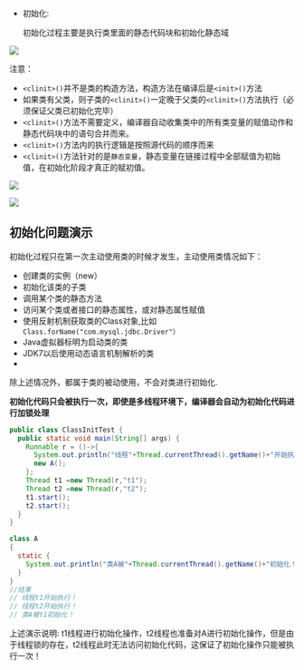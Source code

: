 - 初始化: 

  初始化过程主要是执行类里面的静态代码块和初始化静态域

![](https://youpaiyun.zongqilive.cn/image/20200319111803.png)

注意：

- `<clinit>()`并不是类的构造方法，构造方法在编译后是`<init>()`方法
- 如果类有父类，则子类的`<clinit>()`一定晚于父类的`<clinit>()`方法执行（必须保证父类已初始化完毕）
- `<clinit>()`方法不需要定义，编译器自动收集类中的所有类变量的赋值动作和静态代码块中的语句合并而来。
- `<clinit>()`方法内的执行逻辑是按照源代码的顺序而来
- `<clinit>()`方法针对的是`静态变量`，静态变量在链接过程中全部赋值为初始值，在初始化阶段才真正的赋初值。

![](https://youpaiyun.zongqilive.cn/image/20200319113203.png)



![](https://youpaiyun.zongqilive.cn/image/20200319113357.png)



## 初始化问题演示

初始化过程只在第一次主动使用类的时候才发生，主动使用类情况如下：

- 创建类的实例（new）
- 初始化该类的子类
- 调用某个类的静态方法
- 访问某个类或者接口的静态属性，或对静态属性赋值
- 使用反射机制获取类的Class对象,比如`Class.forName("com.mysql.jdbc.Driver"）`
- Java虚拟器标明为启动类的类
- JDK7以后使用动态语言机制解析的类
- 

除上述情况外，都属于类的被动使用，不会对类进行初始化.

**初始化代码只会被执行一次，即使是多线程环境下，编译器会自动为初始化代码进行加锁处理**


```java
public class ClassInitTest {
  public static void main(String[] args) {
    Runnable r = ()->{
      System.out.println("线程"+Thread.currentThread().getName()+"开始执行！");
      new A();
    };
    Thread t1 =new Thread(r,"t1");
    Thread t2 =new Thread(r,"t2");
    t1.start();
    t2.start();
  }
}

class A
{
  static {
    System.out.println("类A被"+Thread.currentThread().getName()+"初始化！");
  }
}
//结果
// 线程t1开始执行！
// 线程t2开始执行！
// 类A被t1初始化！
```

上述演示说明:  t1线程进行初始化操作，t2线程也准备对A进行初始化操作，但是由于线程锁的存在，t2线程此时无法访问初始化代码，这保证了初始化操作只能被执行一次！



























































